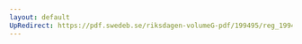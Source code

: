 ```yaml
---
layout: default
UpRedirect: https://pdf.swedeb.se/riksdagen-volumeG-pdf/199495/reg_199495_JuU.pdf
---
```

